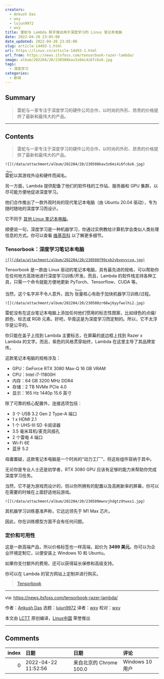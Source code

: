 ```yaml
---
creators:
  - Ankush Das
  - wxy
  - lujun9972
  - wxy
title: 雷蛇与 Lambda 联手推出用于深度学习的 Linux 笔记本电脑
date: 2022-04-20 23:05:08
date_updated: 2022-04-20 23:05:08
slug: article-14493-1.html
url: https://linux.cn/article-14493-1.html
url_from: https://news.itsfoss.com/tensorbook-razer-lambda/
image: album/202204/20/230508kav3z6mi4i6fc6z6.jpg
tags:
  - 深度学习
categories:
  - 新闻
---
```


## Summary

> 雷蛇与一家专注于深度学习的硬件公司合作，以时尚的外形、昂贵的价格提供了最新和最伟大的产品。

***

<!-- more -->

## Contents

> 
> 雷蛇与一家专注于深度学习的硬件公司合作，以时尚的外形、昂贵的价格提供了最新和最伟大的产品。
> 
> 
> 

`![](/data/attachment/album/202204/20/230508kav3z6mi4i6fc6z6.jpg)`

<ruby> 雷蛇 <rt>  Razer </rt></ruby> 以其游戏外设和硬件而闻名。

另一方面，Lambda 提供配备了他们的软件栈的工作站、服务器和 GPU 集群，以尽可能方便地促进深度学习。

他们合作推出了一款外观时尚的现代笔记本电脑（由 Ubuntu 20.04 驱动），专为随时随地的深度学习而设计。

它不同于 [其他 Linux 笔记本电脑](https://itsfoss.com/get-linux-laptops/)。

顺便说一句，深度学习是一种机器学习，你通过实例教给计算机学会类似人类处理信息的方式。你可以查看 [维基百科](https://en.wikipedia.org/wiki/Deep_learning) 以了解更多细节。

### Tensorbook：深度学习笔记本电脑

[`![](/data/attachment/album/202204/20/230508f99zxb2ybyeyvcvq.jpg)`](https://youtu.be/wMh6Dhq7P_Q)

Tensorbook 是一款由 Linux 驱动的笔记本电脑，具有最先进的规格，可以帮助你在任何地方高效地进行深度学习训练/开发。而且，Lambda 的软件栈支持各种工具，只需一个命令就能方便地更新 PyTorch、Tensorflow、CUDA 等。

当然，这个名字并不令人意外，因为<ruby> 张量 <rt>  Tensor </rt></ruby>核心有助于加快机器学习训练/过程。

`![](/data/attachment/album/202204/20/230508zr66wj6yyfwolhi2.jpg)`

雷蛇没有在这台笔记本电脑上添加任何他们惯用的标志性图案，比如绿色的点缀/颜色、标志或 RGB 元素。好吧，毕竟这是为深度学习而定制的。所以，它不太浮华是公平的。

你只能在盖子上找到 Lambda 主要标志，在屏幕的底边框上找到 Razer x Lambda 的文字。而且，紫色的风格贯穿始终，Lambda 在这里主导了其品牌宣传。

这款笔记本电脑的规格涉及：

* GPU：GeForce RTX 3080 Max-Q 16 GB VRAM
* CPU：Intel i7-11800H
* 内存：64 GB 3200 MHz DDR4
* 存储：2 TB NVMe PCIe 4.0
* 显示：165 Hz 1440p 15.6 英寸

除了可靠的核心配置外，连接选项包括：

* 3 个 USB 3.2 Gen 2 Type-A 端口
* 1 x HDMI 2.1
* 1 个 UHS-III SD 卡阅读器
* 3.5 毫米耳机/麦克风插孔
* 2 个雷电 4 端口
* Wi-Fi 6E
* 蓝牙 5.2

毋庸置疑，这款笔记本电脑是一个时尚的“动力工厂”，将这些组件容纳于其中。

无论你是专业人士还是初学者，RTX 3080 GPU 应该有足够的能力来帮助你完成深度学习任务。

当然，它不是为游戏而设计的，但以你所拥有的配置以及高刷新率的屏幕，你可以在需要的时候在上面舒适地玩游戏。

`![](/data/attachment/album/202204/20/230509mwnvjhdgtz9twxx1.jpg)`

其机器学习训练基准声称，它远远领先于 M1 Max 芯片。

因此，你在训练模型方面不会有任何问题。

### 定价和可用性

这是一款高端产品，所以价格标签也一样高端，起价为 **3499 美元**。你可以为企业环境定制它，以便安装上 Windows 10 和 Ubuntu。

如果你支付额外的费用，还可以获得延长保修和高级支持。

你可以在 Lambda 的官方网站上定制并进行购买。

> 
> [Tensorbook](https://lambdalabs.com/deep-learning/laptops/tensorbook)
> 
> 
> 

---

via: <https://news.itsfoss.com/tensorbook-razer-lambda/>

作者：[Ankush Das](https://news.itsfoss.com/author/ankush/) 选题：[lujun9972](https://github.com/lujun9972) 译者：[wxy](https://github.com/wxy) 校对：[wxy](https://github.com/wxy)

本文由 [LCTT](https://github.com/LCTT/TranslateProject) 原创编译，[Linux中国](https://linux.cn/) 荣誉推出

***

## Comments

|   index | 日期                | 日期                                    | 评论                                                   |
|--------:|:--------------------|:----------------------------------------|:-------------------------------------------------------|
|       0 | 2022-04-22 11:52:56 | 来自北京的 Chrome 100.0|Windows 10 用户 | 看样子是双显卡笔记本吧。Linux 不是不支持双显卡交火吗？ |
